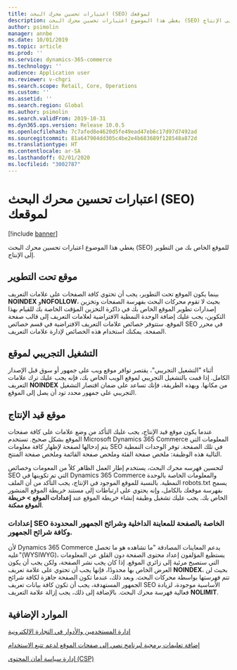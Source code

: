 ```yaml
---
title: اعتبارات تحسين محرك البحث (SEO) لموقعك
description: يغطي هذا الموضوع اعتبارات تحسين محرك البحث (SEO) للموقع الخاص بك من التطوير إلى الإنتاج.
author: psimolin
manager: annbe
ms.date: 10/01/2019
ms.topic: article
ms.prod: ''
ms.service: dynamics-365-commerce
ms.technology: ''
audience: Application user
ms.reviewer: v-chgri
ms.search.scope: Retail, Core, Operations
ms.custom: ''
ms.assetid: ''
ms.search.region: Global
ms.author: psimolin
ms.search.validFrom: 2019-10-31
ms.dyn365.ops.version: Release 10.0.5
ms.openlocfilehash: 7c7afed8e4620d5fe49ead47eb6c17d97d7492ad
ms.sourcegitcommit: 81a647904dd305c4be2e4b683689f128548a872d
ms.translationtype: HT
ms.contentlocale: ar-SA
ms.lasthandoff: 02/01/2020
ms.locfileid: "3002787"
---
```

# <a name="search-engine-optimization-seo-considerations-for-your-site"></a>اعتبارات تحسين محرك البحث (SEO) لموقعك


[!include [banner](includes/banner.md)]

يغطي هذا الموضوع اعتبارات تحسين محرك البحث (SEO) للموقع الخاص بك من التطوير إلى الإنتاج.

## <a name="a-site-that-is-under-development"></a>موقع تحت التطوير

بينما يكون الموقع تحت التطوير، يجب أن تحتوي كافة الصفحات على علامات التعريف **NOINDEX** و**NOFOLLOW**، بحيث لا تقوم محركات البحث بفهرسة الصفحات وتخزين إصدارات تطوير الموقع الخاص بك في ذاكرة التخزين المؤقت الخاصة بك للقيام بهذا التكوين، يجب عليك إضافة الوحدة النمطية الافتراضية لعلامات التعريف إلى قالب صفحة الموقع. ستتوفر خصائص علامات التعريف الافتراضية في قسم خصائص SEO في محرر الصفحة. يمكنك استخدام هذه الخصائص لإدارة علامات التعريف.

## <a name="soft-launch-of-a-site"></a>التشغيل التجريبي لموقع

أثناء "التشغيل التجريبي"، يقتصر توافر موقع ويب على جمهور أو سوق قبل الإصدار الكامل. إذا قمت بالتشغيل التجريبي لموقع الويب الخاص بك، فإنه يجب عليك ترك علامات التعريف **NOINDEX** من مكانها. وبهذه الطريقة، فإنك تساعد على ضمان اقتصار التشغيل التجريبي على جمهور محدد تود أن يصل إلى الموقع.

## <a name="a-site-that-is-in-production"></a>موقع قيد الإنتاج

عندما يكون موقع قيد الإنتاج، يجب عليك التأكد من وضع علامات على كافة صفحات الموقع بشكل صحيح. تستخدم Microsoft Dynamics 365 Commerce المعلومات التي يتم إدخالها لصفحة لإظهار كافة معلومات SEO في تلك الصفحة. توفر الوحدات النمطية التالية هذه الوظيفة: ملخص صفحة الفئة وملخص صفحة القائمة وملخص صفحة المنتج.

لتحسين فهرسه محرك البحث، يستخدم إطار العمل الظاهر كلاً من المعومات وخصائص SEO التي تم تكوينها في Dynamics 365 Commerce والمعلومات الخاصة بالوحدة النمطية. بالنسبة للموقع الموجود في الإنتاج، يجب التأكد من أن الملف robots.txt يسمح بفهرسة موقعك بالكامل، وإنه يحتوي على ارتباطات إلى مستند خريطة الموقع المنشور الخاص بك. يجب عليك تشغيل وظيفة إنشاء خريطة الموقع عند **إعدادات الموقع \> خريطة الموقع ممكنة**.

### <a name="page-seo-settings-for-internal-preview-limited-audiences-and-all-audiences"></a>إعدادات SEO الخاصة بالصفحة للمعاينة الداخلية وشرائح الجمهور المحدودة وكافة شرائح الجمهور.

لأن Dynamics 365 Commerce يدعم المعاينات المصادقة "ما تشاهده هو ما تحصل عليه"(WYSIWYG)، يستطيع المؤلفون إعداد محتوى الصفحة دون القلق عن المعلومات التي ستصبح مرئية إلى زائري الموقع. إذا كان يجب نشر الصفحة، ولكن يجب أن يكون العرض الخاص بها محدودًا، فإنها يجب أن تحتوي على علامة تعريف **NOINDEX**، بحيث لن تتم فهرستها بواسطة محركات البحث. وبعد ذلك، عندما تكون الصفحة جاهزة لكافة شرائح الجمهور المستهدفة، يجب أن تكون كافة بيانات تعريف SEO الأساسية موجودة، لزيادة فعالية فهرسة محرك البحث. بالإضافة إلى ذلك، يجب إزالة علامة التعريف **NOLIMIT**.

## <a name="additional-resources"></a>الموارد الإضافية

[إدارة المستخدمين والأدوار في التجارة الإلكترونية](manage-ecommerce-users-roles.md)

[إضافة تعليمات برمجية لبرنامج نصي إلى صفحات الموقع لدعم تتبع الاستخدام](add-telemetry.md)

[إدارة سياسة أمان المحتوى (CSP)](manage-csp.md)
